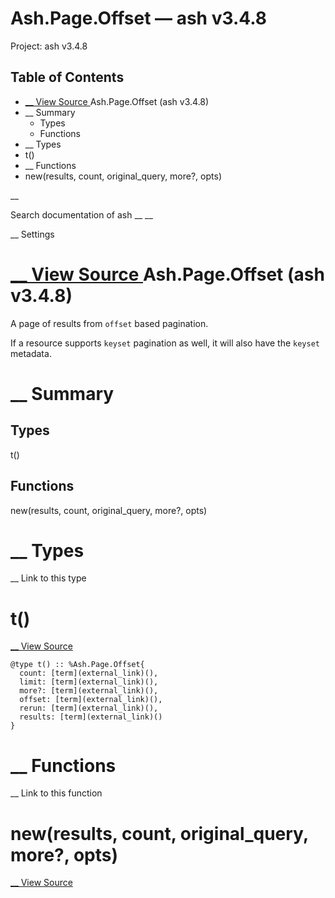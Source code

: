 # Ash.Page.Offset — ash v3.4.8

Project: ash v3.4.8

## Table of Contents

- [ __ View Source ](external_link) Ash.Page.Offset (ash v3.4.8)
- __ Summary
  - Types
  - Functions
- __ Types
- t()
- __ Functions
- new(results, count, original_query, more?, opts)

__

Search documentation of ash __ __

__ Settings

#  [ __ View Source ](external_link) Ash.Page.Offset (ash v3.4.8)

A page of results from `offset` based pagination.

If a resource supports `keyset` pagination as well, it will also have the `keyset` metadata.

#  __ Summary

##  Types

t()

##  Functions

new(results, count, original_query, more?, opts)

#  __ Types

__ Link to this type

# t()

[ __ View Source ](external_link)
    
    
    @type t() :: %Ash.Page.Offset{
      count: [term](external_link)(),
      limit: [term](external_link)(),
      more?: [term](external_link)(),
      offset: [term](external_link)(),
      rerun: [term](external_link)(),
      results: [term](external_link)()
    }

#  __ Functions

__ Link to this function

# new(results, count, original_query, more?, opts)

[ __ View Source ](external_link)
